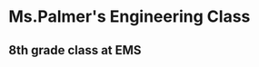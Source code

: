 <!DOCTYPE html>
<html>
<body>
   <h1>
    Ms.Palmer's Engineering Class
   </h1>
   <h2>8th grade class at EMS</h2>
</body>
</html>
